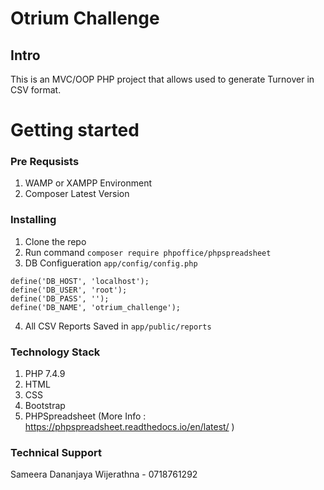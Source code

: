 # Otrium Challenge 
## Intro
This is an MVC/OOP PHP project that allows used to generate Turnover in CSV format.


# Getting started

### Pre Requsists
1. WAMP or XAMPP Environment
2. Composer Latest Version

### Installing

1. Clone the repo
2. Run command ```composer require phpoffice/phpspreadsheet``` 
3. DB Configueration ```app/config/config.php``` 
```
define('DB_HOST', 'localhost');
define('DB_USER', 'root');
define('DB_PASS', '');
define('DB_NAME', 'otrium_challenge');
```
4. All CSV Reports Saved in ```app/public/reports```

### Technology Stack

1. PHP 7.4.9
2. HTML
3. CSS
4. Bootstrap
5. PHPSpreadsheet (More Info : https://phpspreadsheet.readthedocs.io/en/latest/ )

### Technical Support
Sameera Dananjaya Wijerathna - 0718761292
